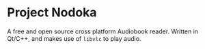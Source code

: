 # Project Nodoka

A free and open source cross platform Audiobook reader. Written in Qt/C++, and makes use of `libvlc` to play audio.
